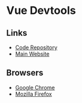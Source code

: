 # Vue Devtools

## Links

- [Code Repository](https://github.com/vuejs/devtools)
- [Main Website](https://devtools.vuejs.org/)

## Browsers

- [Google Chrome](https://chrome.google.com/webstore/detail/vuejs-devtools/nhdogjmejiglipccpnnnanhbledajbpd?hl=en)
- [Mozilla Firefox](https://addons.mozilla.org/en-US/firefox/addon/vue-js-devtools/)
